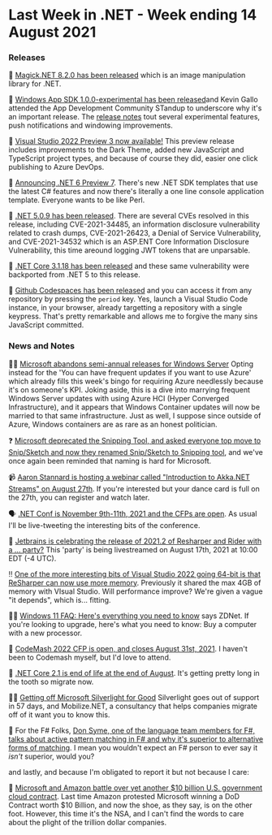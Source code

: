 # Last Week in .NET - Week ending 14 August 2021

### Releases

🔮 [Magick.NET 8.2.0 has been released](https://github.com/dlemstra/Magick.NET/releases/tag/8.2.0) which is an image manipulation library for .NET.

📢 [Windows App SDK 1.0.0-experimental has been released](https://www.youtube.com/watch?v=NEJeKICE-XM)and Kevin Gallo attended the App Development Community STandup to underscore why it's an important release.  The [release notes](https://docs.microsoft.com/en-us/windows/apps/windows-app-sdk/experimental-channel#version-10-experimental-100-experimental1) tout several experimental features, push notifications and windowing improvements.

📢 [Visual Studio 2022 Preview 3 now available!](https://devblogs.microsoft.com/visualstudio/visual-studio-2022-preview-3-now-available/) This preview release includes improvements to the Dark Theme, added new JavaScript and TypeScript project types, and because of course they did, easier one click publishing to Azure DevOps.

📢 [Announcing .NET 6 Preview 7](https://devblogs.microsoft.com/dotnet/announcing-net-6-preview-7/). There's new .NET SDK templates that use the latest C# features and now there's literally a one line console application template.  Everyone wants to be like Perl.

📢 [.NET 5.0.9 has been released](https://github.com/dotnet/core/blob/main/release-notes/5.0/5.0.9/5.0.9.md). There are several CVEs resolved in this release, including CVE-2021-34485, an information disclosure vulnerability related to crash dumps, CVE-2021-26423, a Denial of Service Vulnerability, and CVE-2021-34532 which is an ASP.ENT Core Information Disclosure Vulnerability, this time areound logging JWT tokens that are unparsable.

📢 [.NET Core 3.1.18 has been released](https://github.com/dotnet/core/blob/main/release-notes/3.1/3.1.18/3.1.18.md) and these same vulnerability were backported from .NET 5 to this release.

🙌 [Github Codespaces has been released](https://twitter.com/notdetails/status/1425506229401657353) and you can access it from any repository by pressing the `period` key. Yes, launch a Visual Studio Code instance, in your browser, already targetting a repository with a single keypress.  That's pretty remarkable and allows me to forgive the many sins JavaScript committed.

### News and Notes

🙋‍♂️ [Microsoft abandons semi-annual releases for Windows Server](https://www.theregister.com/2021/07/28/windows_server_2022_sac/) Opting instead for the 'You can have frequent updates if you want to use Azure' which already fills this week's bingo for requiring Azure needlessly because it's on someone's KPI.  Joking aside, this is a dive into marrying frequent Windows Server updates with using Azure HCI (Hyper Converged Infrastructure), and it appears that Windows Container updates will now be married to that same infrastructure.  Just as well, I suppose since outside of Azure, Windows containers are as rare as an honest politician.

❓ [Microsoft deprecated the Snipping Tool, and asked everyone top move to Snip/Sketch and now they renamed Snip/Sketch to Snipping tool](https://twitter.com/WithinRafael/status/1425916782057902083), and we've once again been reminded that naming is hard for Microsoft.


📹 [Aaron Stannard is hosting a webinar called "Introduction to Akka.NET Streams" on August 27th](https://twitter.com/Aaronontheweb/status/1424714308353728522?s=20). If you're interested but your dance card is full on the 27th, you can register and watch later.

🗣 [.NET Conf is November 9th-11th, 2021 and the CFPs are open](https://sessionize.com/dotnetconf). As usual I'll be live-tweeting the interesting bits of the conference. 

🎉 [Jetbrains is celebrating the release of 2021.2 of Resharper and Rider with a ... party?](https://www.youtube.com/watch?v=5Yz-52jIAD4) This 'party' is being livestreamed on August 17th, 2021 at 10:00 EDT (-4 UTC).

‼ [One of the more interesting bits of Visual Studio 2022 going 64-bit is that ReSharper can now use more memory](https://blog.jetbrains.com/dotnet/2021/04/28/resharper-and-visual-studio-2022-64-bit/).  Previously it shared the max 4GB of memory with VIsual Studio.  Will performance improve? We're given a vague "it depends", which is... fitting.

🤷‍♀️ [Windows 11 FAQ: Here's everything you need to know](https://www.zdnet.com/article/windows-11-faq-heres-everything-you-need-to-know/) says ZDNet. If you're looking to upgrade, here's what you need to know: Buy a computer with a new processor.

🥔 [CodeMash 2022 CFP is open, and closes August 31st, 2021](https://www.codemash.org/call-speakers/).  I haven't been to Codemash myself, but I'd love to attend.

🦷 [.NET Core 2.1 is end of life at the end of August](https://devblogs.microsoft.com/dotnet/net-core-2-1-will-reach-end-of-support-on-august-21-2021/).  It's getting pretty long in the tooth so migrate now.

🥈💡 [Getting off Microsoft Silverlight for Good](https://www.mobilize.net/blog/getting-off-microsoft-silverlight-for-good) Silverlight goes out of support in 57 days, and Mobilize.NET, a consultancy that helps companies migrate off of it want you to know this.

🥇 For the F# Folks, [Don Syme, one of the language team members for F#, talks about active pattern matching in F# and why it's superior to alternative forms of matching](https://twitter.com/dsymetweets/status/1426674745517518848?s=20).  I mean you wouldn't expect an F# person to ever say it *isn't* superior, would you?

and lastly, and because I'm obligated to report it but not because I care: 

🤑 [Microsoft and Amazon battle over yet another $10 billion U.S. government cloud contract](https://www.windowscentral.com/microsoft-and-amazon-battle-over-yet-another-10-billion-us-government-cloud-contract). Last time Amazon protested Microsoft winning a DoD Contract worth $10 Billion, and now the shoe, as they say, is on the other foot.  However, this time it's the NSA, and I can't find the words to care about the plight of the trillion dollar companies.




























